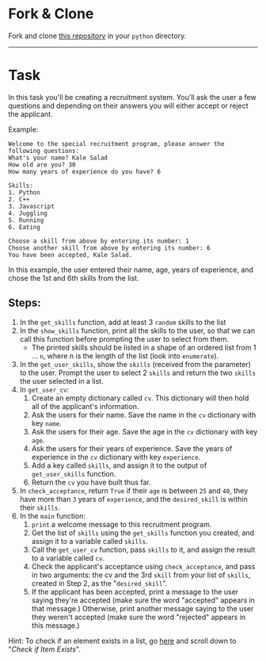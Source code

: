 # Fork & Clone

Fork and clone [this repository](https://github.com/JoinCODED/recruitment) in your `python` directory.

---

# Task 

In this task you'll be creating a recruitment system. You'll ask the user a few questions and depending on their answers you will either accept or reject the applicant.

Example:

```
Welcome to the special recruitment program, please answer the following questions:
What's your name? Kale Salad
How old are you? 30
How many years of experience do you have? 6

Skills:
1. Python
2. C++
3. Javascript
4. Juggling
5. Running
6. Eating

Choose a skill from above by entering its number: 1
Choose another skill from above by entering its number: 6
You have been accepted, Kale Salad.
```

In this example, the user entered their name, age, years of experience, and chose the 1st and 6th skills from the list.

## Steps:

1. In the `get_skills` function, add at least 3 `random` skills to the list
2. In the `show_skills` function, print all the skills to the user, so that we can call this function before prompting the user to select from them.
    - The printed skills should be listed in a shape of an ordered list from 1 ... `n`, where n is the length of the list (look into `enumerate`).
3. In the `get_user_skills`, show the `skills` (received from the parameter) to the user. Prompt the user to select 2 `skills` and return the two `skills` the user selected in a list.
4. In `get_user_cv`:
    1. Create an empty dictionary called `cv`. This dictionary will then hold all of the applicant's information.
    2. Ask the users for their name. Save the name in the `cv` dictionary with key `name`.
    3. Ask the users for their age. Save the age in the `cv` dictionary with key `age`.
    4. Ask the users for their years of experience. Save the years of experience in the `cv` dictionary with key `experience`.
    5. Add a key called `skills`, and assign it to the output of `get_user_skills` function.
    6. Return the `cv` you have built thus far.
5. In `check_acceptance`, return `True` if their `age` is between `25` and `40`, they have more than `3` years of `experience`, and the `desired_skill` is within their `skills`.
6. In the `main` function:
    1. `print` a welcome message to this recruitment program.
    2. Get the list of `skills` using the `get_skills` function you created, and assign it to a variable called `skills`.
    3. Call the `get_user_cv` function, pass `skills` to it, and assign the result to a variable called `cv`.
    4. Check the applicant's acceptance using `check_acceptance`, and pass in two arguments: the cv and the 3rd `skill` from your list of `skills`, created in Step 2, as the "`desired_skill`".
    5. If the applicant has been accepted, print a message to the user saying they're accepted (make sure the word "accepted" appears in that message.) Otherwise, print another message saying to the user they weren't accepted (make sure the word "rejected" appears in this message.)

Hint: To check if an element exists in a list, go [here](https://www.w3schools.com/python/python_lists.asp) and scroll down to "_Check if Item Exists_".
